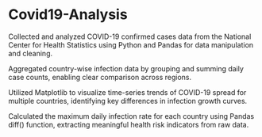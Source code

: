 # Covid19-Analysis
Collected and analyzed COVID-19 confirmed cases data from the National Center for Health Statistics using Python and Pandas for data manipulation and cleaning. 

Aggregated country-wise infection data by grouping and summing daily case counts, enabling clear comparison across regions. 

Utilized Matplotlib to visualize time-series trends of COVID-19 spread for multiple countries, identifying key differences in infection growth curves. 

Calculated the maximum daily infection rate for each country using Pandas diff() function, extracting meaningful health risk indicators from raw data. 

